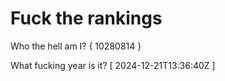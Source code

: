 # Fuck the rankings

Who the hell am I?
{ 10280814 }

What fucking year is it?
[ 2024-12-21T13:36:40Z ]
